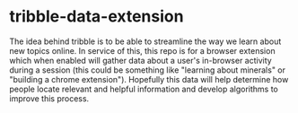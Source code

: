 # tribble-data-extension

The idea behind tribble is to be able to streamline the way we learn about new topics online. In service of this, this repo is for a browser extension which when enabled will gather data about a user's in-browser activity during a session (this could be something like "learning about minerals" or "building a chrome extension"). Hopefully this data will help determine how people locate relevant and helpful information and develop algorithms to improve this process.

